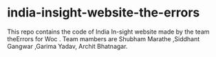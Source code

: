 # india-insight-website-the-errors
This repo contains the code of India In-sight website made by the team theErrors for Woc . Team mambers are Shubham Marathe ,Siddhant Gangwar ,Garima Yadav, Archit Bhatnagar.


